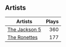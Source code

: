 ## Artists
Artists | Plays 
----- | -----: 
[The Jackson 5](/artists/the-jackson-5-35053) | 360
[The Ronettes](/artists/the-ronettes-89545) | 177


